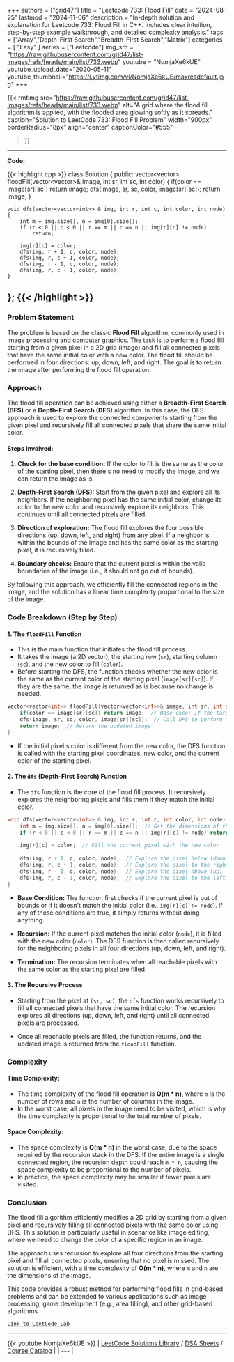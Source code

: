 
+++
authors = ["grid47"]
title = "Leetcode 733: Flood Fill"
date = "2024-08-25"
lastmod = "2024-11-06"
description = "In-depth solution and explanation for Leetcode 733: Flood Fill in C++. Includes clear intuition, step-by-step example walkthrough, and detailed complexity analysis."
tags = ["Array","Depth-First Search","Breadth-First Search","Matrix"]
categories = [
    "Easy"
]
series = ["Leetcode"]
img_src = "https://raw.githubusercontent.com/grid47/list-images/refs/heads/main/list/733.webp"
youtube = "NomjaXe6kUE"
youtube_upload_date="2020-05-11"
youtube_thumbnail="https://i.ytimg.com/vi/NomjaXe6kUE/maxresdefault.jpg"
+++


{{< rmtimg 
    src="https://raw.githubusercontent.com/grid47/list-images/refs/heads/main/list/733.webp" 
    alt="A grid where the flood fill algorithm is applied, with the flooded area glowing softly as it spreads."
    caption="Solution to LeetCode 733: Flood Fill Problem"
    width="900px"
    borderRadius="8px"
    align="center" 
    captionColor="#555"
>}}
---
**Code:**

{{< highlight cpp >}}
class Solution {
public:
    vector<vector<int>> floodFill(vector<vector<int>>& image, int sr, int sc, int color) {
        if(color == image[sr][sc]) return image;
        dfs(image, sr, sc, color, image[sr][sc]);
        return image;
    }
    
    void dfs(vector<vector<int>> & img, int r, int c, int color, int node) {
        int m = img.size(), n = img[0].size();
        if (r < 0 || c < 0 || r == m || c == n || img[r][c] != node)
            return;
        
        img[r][c] = color;
        dfs(img, r + 1, c, color, node);
        dfs(img, r, c + 1, color, node);
        dfs(img, r - 1, c, color, node);
        dfs(img, r, c - 1, color, node);
    }
    
};
{{< /highlight >}}
---

### Problem Statement

The problem is based on the classic **Flood Fill** algorithm, commonly used in image processing and computer graphics. The task is to perform a flood fill starting from a given pixel in a 2D grid (image) and fill all connected pixels that have the same initial color with a new color. The flood fill should be performed in four directions: up, down, left, and right. The goal is to return the image after performing the flood fill operation.

### Approach

The flood fill operation can be achieved using either a **Breadth-First Search (BFS)** or a **Depth-First Search (DFS)** algorithm. In this case, the DFS approach is used to explore the connected components starting from the given pixel and recursively fill all connected pixels that share the same initial color.

#### Steps Involved:
1. **Check for the base condition:** 
   If the color to fill is the same as the color of the starting pixel, then there's no need to modify the image, and we can return the image as is.
   
2. **Depth-First Search (DFS):**
   Start from the given pixel and explore all its neighbors. If the neighboring pixel has the same initial color, change its color to the new color and recursively explore its neighbors. This continues until all connected pixels are filled.

3. **Direction of exploration:**
   The flood fill explores the four possible directions (up, down, left, and right) from any pixel. If a neighbor is within the bounds of the image and has the same color as the starting pixel, it is recursively filled.

4. **Boundary checks:**
   Ensure that the current pixel is within the valid boundaries of the image (i.e., it should not go out of bounds).

By following this approach, we efficiently fill the connected regions in the image, and the solution has a linear time complexity proportional to the size of the image.

### Code Breakdown (Step by Step)

#### 1. **The `floodFill` Function**
   - This is the main function that initiates the flood fill process.
   - It takes the image (a 2D vector), the starting row (`sr`), starting column (`sc`), and the new color to fill (`color`).
   - Before starting the DFS, the function checks whether the new color is the same as the current color of the starting pixel (`image[sr][sc]`). If they are the same, the image is returned as is because no change is needed.

   ```cpp
   vector<vector<int>> floodFill(vector<vector<int>>& image, int sr, int sc, int color) {
       if(color == image[sr][sc]) return image;  // Base case: If the target color is the same as the current color, return the image
       dfs(image, sr, sc, color, image[sr][sc]);  // Call DFS to perform the flood fill
       return image;  // Return the updated image
   }
   ```

   - If the initial pixel's color is different from the new color, the DFS function is called with the starting pixel coordinates, new color, and the current color of the starting pixel.

#### 2. **The `dfs` (Depth-First Search) Function**
   - The `dfs` function is the core of the flood fill process. It recursively explores the neighboring pixels and fills them if they match the initial color.

   ```cpp
   void dfs(vector<vector<int>> & img, int r, int c, int color, int node) {
       int m = img.size(), n = img[0].size();  // Get the dimensions of the image
       if (r < 0 || c < 0 || r == m || c == n || img[r][c] != node) return;  // Base case: Boundary or mismatched color
       
       img[r][c] = color;  // Fill the current pixel with the new color
       
       dfs(img, r + 1, c, color, node);  // Explore the pixel below (down)
       dfs(img, r, c + 1, color, node);  // Explore the pixel to the right (right)
       dfs(img, r - 1, c, color, node);  // Explore the pixel above (up)
       dfs(img, r, c - 1, color, node);  // Explore the pixel to the left (left)
   }
   ```

   - **Base Condition:** 
     The function first checks if the current pixel is out of bounds or if it doesn't match the initial color (i.e., `img[r][c] != node`). If any of these conditions are true, it simply returns without doing anything.
   
   - **Recursion:** 
     If the current pixel matches the initial color (`node`), it is filled with the new color (`color`). The DFS function is then called recursively for the neighboring pixels in all four directions (up, down, left, and right).

   - **Termination:** 
     The recursion terminates when all reachable pixels with the same color as the starting pixel are filled.

#### 3. **The Recursive Process**
   - Starting from the pixel at `(sr, sc)`, the `dfs` function works recursively to fill all connected pixels that have the same initial color. The recursion explores all directions (up, down, left, and right) until all connected pixels are processed.

   - Once all reachable pixels are filled, the function returns, and the updated image is returned from the `floodFill` function.

### Complexity

#### Time Complexity:
- The time complexity of the flood fill operation is **O(m * n)**, where `m` is the number of rows and `n` is the number of columns in the image.
- In the worst case, all pixels in the image need to be visited, which is why the time complexity is proportional to the total number of pixels.

#### Space Complexity:
- The space complexity is **O(m * n)** in the worst case, due to the space required by the recursion stack in the DFS. If the entire image is a single connected region, the recursion depth could reach `m * n`, causing the space complexity to be proportional to the number of pixels.
- In practice, the space complexity may be smaller if fewer pixels are visited.

### Conclusion

The flood fill algorithm efficiently modifies a 2D grid by starting from a given pixel and recursively filling all connected pixels with the same color using DFS. This solution is particularly useful in scenarios like image editing, where we need to change the color of a specific region in an image. 

The approach uses recursion to explore all four directions from the starting pixel and fill all connected pixels, ensuring that no pixel is missed. The solution is efficient, with a time complexity of **O(m * n)**, where `m` and `n` are the dimensions of the image.

This code provides a robust method for performing flood fills in grid-based problems and can be extended to various applications such as image processing, game development (e.g., area filling), and other grid-based algorithms.

[`Link to LeetCode Lab`](https://leetcode.com/problems/flood-fill/description/)

---
{{< youtube NomjaXe6kUE >}}
| [LeetCode Solutions Library](https://grid47.xyz/leetcode/) / [DSA Sheets](https://grid47.xyz/sheets/) / [Course Catalog](https://grid47.xyz/courses/) |
| --- |
